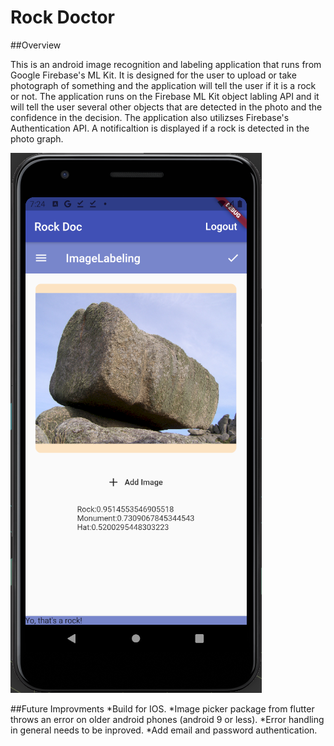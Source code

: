 # Rock Doctor

##Overview

This is an android image recognition and labeling application that runs from Google Firebase's ML Kit.  It is designed for the user to upload or take photograph of something and the application will tell the user if it is a rock or not.  The application runs on the Firebase ML Kit object labling API and it will tell the user several other objects that are detected in the photo and the confidence in the decision.  The application also utilizses Firebase's Authentication API.  A notificaltion is displayed if a rock is detected in the photo graph.

![Screenshot](screenshot.png)

##Future Improvments
*Build for IOS.
*Image picker package from flutter throws an error on older android phones (android 9 or less).
*Error handling in general needs to be inproved.
*Add email and password authentication.
